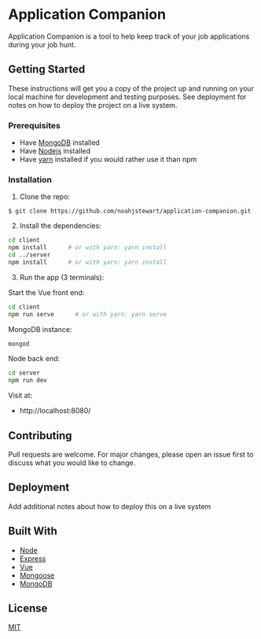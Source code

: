 # Application Companion

Application Companion is a tool to help keep track of your job applications during your job hunt.


## Getting Started

These instructions will get you a copy of the project up and running on your local machine for development and testing purposes. See deployment for notes on how to deploy the project on a live system.

### Prerequisites

* Have [MongoDB](https://docs.mongodb.com/manual/installation/) installed
* Have [Nodejs](https://nodejs.org/en/) installed
* Have [yarn](https://yarnpkg.com/en/) installed if you would rather use it than npm

### Installation

1) Clone the repo:
```
$ git clone https://github.com/noahjstewart/application-companion.git
```

2) Install the dependencies:

```bash
cd client
npm install      # or with yarn: yarn install
cd ../server
npm install      # or with yarn: yarn install
```

3) Run the app (3 terminals):

Start the Vue front end:
```bash
cd client
npm run serve      # or with yarn: yarn serve
```

MongoDB instance:
```bash
mongod
```

Node back end:
```bash
cd server
npm run dev
```

Visit at:
* http://localhost:8080/


## Contributing
Pull requests are welcome. For major changes, please open an issue first to discuss what you would like to change.

## Deployment

Add additional notes about how to deploy this on a live system

## Built With

* [Node](https://nodejs.org/en/)
* [Express](http://expressjs.com/)
* [Vue](https://vuejs.org/)
* [Mongoose](https://mongoosejs.com/)
* [MongoDB](https://www.mongodb.com/)

## License
[MIT](https://choosealicense.com/licenses/mit/)
